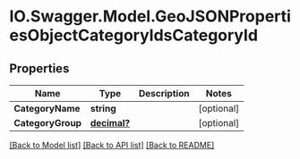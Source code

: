 # IO.Swagger.Model.GeoJSONPropertiesObjectCategoryIdsCategoryId
## Properties

Name | Type | Description | Notes
------------ | ------------- | ------------- | -------------
**CategoryName** | **string** |  | [optional] 
**CategoryGroup** | [**decimal?**](BigDecimal.md) |  | [optional] 

[[Back to Model list]](../README.md#documentation-for-models) [[Back to API list]](../README.md#documentation-for-api-endpoints) [[Back to README]](../README.md)

